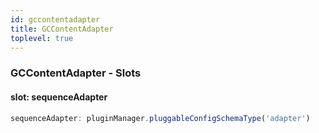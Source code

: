 ```yaml
---
id: gccontentadapter
title: GCContentAdapter
toplevel: true
---
```







### GCContentAdapter - Slots
#### slot: sequenceAdapter



```js
sequenceAdapter: pluginManager.pluggableConfigSchemaType('adapter')
```



 
